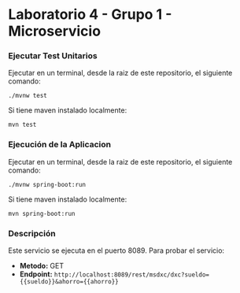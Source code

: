 # Laboratorio 4 - Grupo 1 - Microservicio

### Ejecutar Test Unitarios

Ejecutar en un terminal, desde la raiz de este repositorio, el siguiente comando:

`./mvnw test`

Si tiene maven instalado localmente:

`mvn test`

### Ejecución de la Aplicacion

Ejecutar en un terminal, desde la raiz de este repositorio, el siguiente comando:

`./mvnw spring-boot:run`

Si tiene maven instalado localmente:

`mvn spring-boot:run`

### Descripción

Este servicio se ejecuta en el puerto 8089. Para probar el servicio:

- **Metodo:** GET
- **Endpoint:** `http://localhost:8089/rest/msdxc/dxc?sueldo={{sueldo}}&ahorro={{ahorro}}`